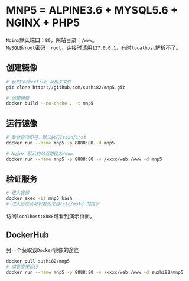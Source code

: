 # MNP5 = ALPINE3.6 + MYSQL5.6 + NGINX + PHP5

`Nginx`默认端口：`80`，网站目录：`/www`。  
`MySQL`的`root`密码：`root`，连接时请用`127.0.0.1`，有时`localhost`解析不了。  

## 创建镜像
```bash
# 获取Dockerfile 及相关文件
git clone https://github.com/suzhi82/mnp5.git

# 创建镜像
docker build --no-cache . -t mnp5
```

## 运行镜像
```bash
# 后台启动即可，默认执行/sbin/init
docker run --name mnp5 -p 8888:80 -d mnp5

# Nginx 默认的站点路径为/www
docker run --name mnp5 -p 8888:80 -v /xxxx/web:/www -d mnp5
```

## 验证服务
```bash
# 进入容器
docker exec -it mnp5 bash
# 进入后应该可以看到来自/etc/motd 的提示
```
访问`localhost:8888`可看到演示页面。

## DockerHub
另一个获取该`Docker`镜像的途径
```bash
docker pull suzhi82/mnp5
# 或者直接运行
docker run --name mnp5 -p 8888:80 -v /xxxx/web:/www -d suzhi82/mnp5
```
